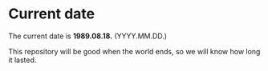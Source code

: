 # Current date

The current date is **1989.08.18.** (YYYY.MM.DD.)

This repository will be good when the world ends, so we will know how long it lasted.